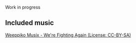 Work in progress

## Included music

[Weeppiko Musix - We're Fighting Again (License: CC-BY-SA)](https://modarchive.org/module.php?186502)
